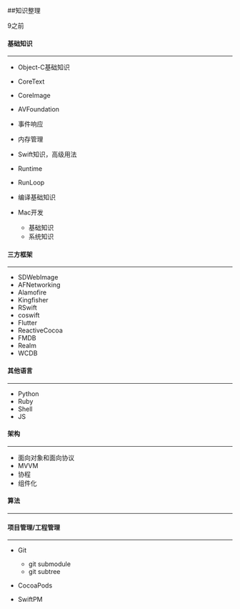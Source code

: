 ##知识整理

9之前



#### 基础知识

------

- Object-C基础知识

- CoreText

- CoreImage

- AVFoundation

- 事件响应

- 内存管理

- Swift知识，高级用法

- Runtime

- RunLoop

- 编译基础知识

- Mac开发

  - 基础知识
  - 系统知识

  

#### 三方框架

------

- SDWebImage
- AFNetworking
- Alamofire
- Kingfisher
- RSwift
- coswift
- Flutter
- ReactiveCocoa
- FMDB
- Realm
- WCDB



#### 其他语言

-----

- Python
- Ruby
- Shell
- JS



#### 架构

-------

- 面向对象和面向协议
- MVVM
- 协程
- 组件化



#### 算法

-------



#### 项目管理/工程管理

------

- Git

  - git submodule
  - git subtree

- CocoaPods

- SwiftPM

  